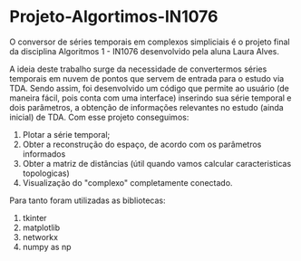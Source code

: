 # Projeto-Algortimos-IN1076


O conversor de séries temporais em complexos simpliciais é o projeto final da disciplina Algoritmos 1 - IN1076 desenvolvido pela aluna Laura Alves. 

A ideia deste trabalho surge da necessidade de convertermos séries temporais em nuvem de pontos que servem de entrada para o estudo via TDA. Sendo assim, foi desenvolvido um código que permite ao usuário (de maneira fácil, pois conta com uma interface) inserindo sua série temporal e dois parâmetros, a obtenção de informações relevantes no estudo (ainda inicial) de TDA.
Com esse projeto conseguimos:
  1. Plotar a série temporal;
  2. Obter a reconstrução do espaço, de acordo com os parâmetros informados
  3. Obter a matriz de distâncias (útil quando vamos calcular caracteristicas topologicas)
  4. Visualização do "complexo" completamente conectado.

Para tanto foram utilizadas as bibliotecas: 
 1. tkinter 
 2. matplotlib
 3. networkx
 4. numpy as np
